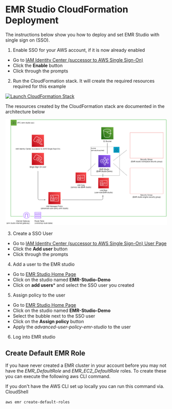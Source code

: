 # EMR Studio CloudFormation Deployment

The instructions below show you how to deploy and set EMR Studio with single sign on (SSO).

1. Enable SSO for your AWS account, if it is now already enabled
* Go to [IAM Identity Center (successor to AWS Single Sign-On)](https://us-east-1.console.aws.amazon.com/singlesignon/identity/home)
* Click the **Enable** button 
* Click through the prompts

2. Run the CloudFormation stack. It will create the required resources required for this example

[![Launch CloudFormation Stack](https://sharkech-public.s3.amazonaws.com/misc-public/cloudformation-launch-stack.png)](https://console.aws.amazon.com/cloudformation/home#/stacks/new?stackName=emr-studio-demo&templateURL=https://sharkech-public.s3.amazonaws.com/misc-public/emr_studio_demo.yaml)

The resources created by the CloudFormation stack are documented in the architecture below

<img width="700" alt="Architecture" src="https://github.com/ev2900/EMR_Studio_CloudFormation_Deployment/blob/main/Architecture/emr-studio-architecture.png">

3. Create a SSO User 
* Go to [IAM Identity Center (successor to AWS Single Sign-On) User Page](https://us-east-1.console.aws.amazon.com/singlesignon/identity/home?region=us-east-1#!/users)
* Click the **Add user** button
* Click through the prompts

4. Add a user to the EMR studio 
* Go to [EMR Studio Home Page](https://us-east-1.console.aws.amazon.com/emr/home?region=us-east-1#/studios)
* Click on the studio named **EMR-Studio-Demo**
* Click on **add users*** and select the SSO user you created

5. Assign policy to the user
* Go to [EMR Studio Home Page](https://us-east-1.console.aws.amazon.com/emr/home?region=us-east-1#/studios)
* Click on the studio named **EMR-Studio-Demo**
* Select the bubble next to the SSO user
* Click on the **Assign policy** button
* Apply the *advanced-user-policy-emr-studio* to the user

6. Log into EMR studio

## Create Default EMR Role

If you have never created a EMR cluster in your account before you may not have the *EMR_DefaultRole* and *EMR_EC2_DefaultRole* roles. To create these you can execute the following aws CLI command. 

If you don't have the AWS CLI set up locally you can run this command via. CloudShell

```aws emr create-default-roles```
